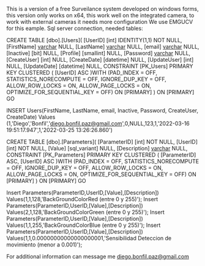 This is a version of a free Surveilance system developed on windows forms,
this version only works on x64, this work well on the integrated camera,
to work with external cameras it needs more configuration
We use EMGUCV for this eample.
Sql server connection, needed tables:

CREATE TABLE [dbo].[Users](
	[UserID] [int] IDENTITY(1,1) NOT NULL,
	[FirstName] [varchar](100) NULL,
	[LastName] [varchar](100) NULL,
	[email] [varchar](200) NULL,
	[Inactive] [bit] NULL,
	[Profile] [smallint] NULL,
	[Password] [varchar](20) NULL,
	[CreateUser] [int] NULL,
	[CreateDate] [datetime] NULL,
	[UpdateUser] [int] NULL,
	[UpdateDate] [datetime] NULL,
 CONSTRAINT [PK_Users] PRIMARY KEY CLUSTERED 
(
	[UserID] ASC
)WITH (PAD_INDEX = OFF, STATISTICS_NORECOMPUTE = OFF, IGNORE_DUP_KEY = OFF, ALLOW_ROW_LOCKS = ON, ALLOW_PAGE_LOCKS = ON, OPTIMIZE_FOR_SEQUENTIAL_KEY = OFF) ON [PRIMARY]
) ON [PRIMARY]
GO

INSERT Users(FirstName, LastName, email, Inactive, Password, CreateUser, CreateDate)
Values
(1,'Diego','Bonfil','diego.bonfil.paz@gmail.com',0,NULL,123,1,'2022-03-16 19:51:17.947',1,'2022-03-25 13:26:26.860')

CREATE TABLE [dbo].[Parameters](
	[ParameterID] [int] NOT NULL,
	[UserID] [int] NOT NULL,
	[Value] [sql_variant] NULL,
	[Description] [varchar](200) NULL,
 CONSTRAINT [PK_Parameters] PRIMARY KEY CLUSTERED 
(
	[ParameterID] ASC,
	[UserID] ASC
)WITH (PAD_INDEX = OFF, STATISTICS_NORECOMPUTE = OFF, IGNORE_DUP_KEY = OFF, ALLOW_ROW_LOCKS = ON, ALLOW_PAGE_LOCKS = ON, OPTIMIZE_FOR_SEQUENTIAL_KEY = OFF) ON [PRIMARY]
) ON [PRIMARY]
GO

Insert Parameters(ParameterID,UserID,[Value],[Description])
Values(1,1,128,'BackGroundColorRed (entre 0 y 255)');
Insert Parameters(ParameterID,UserID,[Value],[Description])
Values(2,1,128,'BackGroundColorGreen (entre 0 y 255)');
Insert Parameters(ParameterID,UserID,[Value],[Description])
Values(1,1,255,'BackGroundColorBlue (entre 0 y 255)');
Insert Parameters(ParameterID,UserID,[Value],[Description])
Values(1,1,0.00000000000000000001,'Sensibilidad Deteccion de movimiento (menor a 0.001)');


For additional information can message me diego.bonfil.paz@gmail.com

